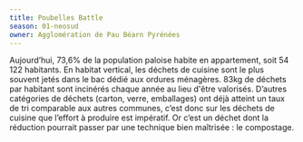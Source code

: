 ```yaml
---
title: Poubelles Battle
season: 01-neosud
owner: Agglomération de Pau Béarn Pyrénées
---
```


Aujourd’hui, 73,6% de la population paloise habite en appartement, soit 54 122 habitants. En habitat vertical, les déchets de cuisine sont le plus souvent jetés dans le bac dédié aux ordures ménagères. 83kg de déchets par habitant sont incinérés chaque année au lieu d'être valorisés. D’autres catégories de déchets (carton, verre, emballages) ont déjà atteint un taux de tri comparable aux autres communes, c’est donc sur les déchets de cuisine que l’effort à produire est impératif. Or c’est un déchet dont la réduction pourrait passer par une technique bien maîtrisée : le compostage.

